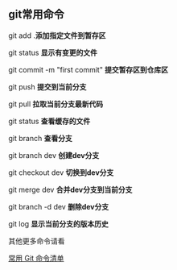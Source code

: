 ## git常用命令

git add .**添加指定文件到暂存区**

git status  **显示有变更的文件**

git commit -m "first commit" **提交暂存区到仓库区**

git push **提交到当前分支**

git pull **拉取当前分支最新代码**

git status **查看缓存的文件**

git branch **查看分支**

git branch dev **创建dev分支**

git checkout dev **切换到dev分支**

git merge dev **合并dev分支到当前分支**

git branch -d dev **删除dev分支**

git log **显示当前分支的版本历史**



其他更多命令请看 

[常用 Git 命令清单](https://www.ruanyifeng.com/blog/2015/12/git-cheat-sheet.html)







